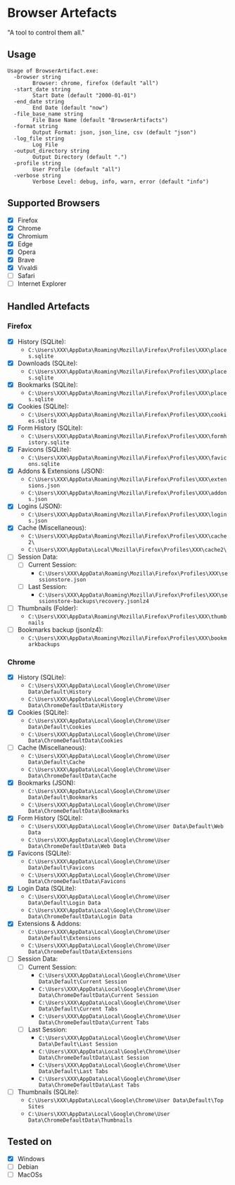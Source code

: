 # Browser Artefacts

"A tool to control them all."

## Usage

```
Usage of BrowserArtifact.exe:
  -browser string
        Browser: chrome, firefox (default "all")
  -start_date string
        Start Date (default "2000-01-01")
  -end_date string
        End Date (default "now")
  -file_base_name string
        File Base Name (default "BrowserArtifacts")
  -format string
        Output Format: json, json_line, csv (default "json")
  -log_file string
        Log File
  -output_directory string
        Output Directory (default ".")
  -profile string
        User Profile (default "all")
  -verbose string
        Verbose Level: debug, info, warn, error (default "info")
```

## Supported Browsers

- [x] Firefox
- [x] Chrome
- [x] Chromium
- [x] Edge
- [x] Opera
- [x] Brave
- [x] Vivaldi
- [ ] Safari
- [ ] Internet Explorer

## Handled Artefacts

### Firefox

- [x] History (SQLite): 
  - `C:\Users\XXX\AppData\Roaming\Mozilla\Firefox\Profiles\XXX\places.sqlite`
- [x] Downloads (SQLite):
  - `C:\Users\XXX\AppData\Roaming\Mozilla\Firefox\Profiles\XXX\places.sqlite`
- [x] Bookmarks (SQLite):
  - `C:\Users\XXX\AppData\Roaming\Mozilla\Firefox\Profiles\XXX\places.sqlite`
- [x] Cookies (SQLite): 
  - `C:\Users\XXX\AppData\Roaming\Mozilla\Firefox\Profiles\XXX\cookies.sqlite`
- [x] Form History (SQLite):
  - `C:\Users\XXX\AppData\Roaming\Mozilla\Firefox\Profiles\XXX\formhistory.sqlite`
- [x] Favicons (SQLite):
  - `C:\Users\XXX\AppData\Roaming\Mozilla\Firefox\Profiles\XXX\favicons.sqlite`
- [x] Addons & Extensions (JSON):
  - `C:\Users\XXX\AppData\Roaming\Mozilla\Firefox\Profiles\XXX\extensions.json`
  - `C:\Users\XXX\AppData\Roaming\Mozilla\Firefox\Profiles\XXX\addons.json`
- [x] Logins (JSON):
  - `C:\Users\XXX\AppData\Roaming\Mozilla\Firefox\Profiles\XXX\logins.json`
- [x] Cache (Miscellaneous):
  - `C:\Users\XXX\AppData\Roaming\Mozilla\Firefox\Profiles\XXX\cache2\`
  - `C:\Users\XXX\AppData\Local\Mozilla\Firefox\Profiles\XXX\cache2\`
- [ ] Session Data:
  - [ ] Current Session:
    - `C:\Users\XXX\AppData\Roaming\Mozilla\Firefox\Profiles\XXX\sessionstore.json`
  - [ ] Last Session:
    - `C:\Users\XXX\AppData\Roaming\Mozilla\Firefox\Profiles\XXX\sessionstore-backups\recovery.jsonlz4`
- [ ] Thumbnails (Folder):
  - `C:\Users\XXX\AppData\Roaming\Mozilla\Firefox\Profiles\XXX\thumbnails`
- [ ] Bookmarks backup (jsonlz4):
  - `C:\Users\XXX\AppData\Roaming\Mozilla\Firefox\Profiles\XXX\bookmarkbackups`

### Chrome

- [x] History (SQLite): 
  - `C:\Users\XXX\AppData\Local\Google\Chrome\User Data\Default\History`
  - `C:\Users\XXX\AppData\Local\Google\Chrome\User Data\ChromeDefaultData\History`
- [x] Cookies (SQLite): 
  - `C:\Users\XXX\AppData\Local\Google\Chrome\User Data\Default\Cookies`
  - `C:\Users\XXX\AppData\Local\Google\Chrome\User Data\ChromeDefaultData\Cookies`
- [ ] Cache (Miscellaneous):
  - `C:\Users\XXX\AppData\Local\Google\Chrome\User Data\Default\Cache`
  - `C:\Users\XXX\AppData\Local\Google\Chrome\User Data\ChromeDefaultData\Cache`
- [x] Bookmarks (JSON):
  - `C:\Users\XXX\AppData\Local\Google\Chrome\User Data\Default\Bookmarks`
  - `C:\Users\XXX\AppData\Local\Google\Chrome\User Data\ChromeDefaultData\Bookmarks`
- [x] Form History (SQLite):
  - `C:\Users\XXX\AppData\Local\Google\Chrome\User Data\Default\Web Data`
  - `C:\Users\XXX\AppData\Local\Google\Chrome\User Data\ChromeDefaultData\Web Data`
- [x] Favicons (SQLite):
  - `C:\Users\XXX\AppData\Local\Google\Chrome\User Data\Default\Favicons`
  - `C:\Users\XXX\AppData\Local\Google\Chrome\User Data\ChromeDefaultData\Favicons`
- [x] Login Data (SQLite):
  - `C:\Users\XXX\AppData\Local\Google\Chrome\User Data\Default\Login Data`
  - `C:\Users\XXX\AppData\Local\Google\Chrome\User Data\ChromeDefaultData\Login Data`
- [x] Extensions & Addons:
  - `C:\Users\XXX\AppData\Local\Google\Chrome\User Data\Default\Extensions`
  - `C:\Users\XXX\AppData\Local\Google\Chrome\User Data\ChromeDefaultData\Extensions`
- [ ] Session Data:
  - [ ] Current Session:
    - `C:\Users\XXX\AppData\Local\Google\Chrome\User Data\Default\Current Session`
    - `C:\Users\XXX\AppData\Local\Google\Chrome\User Data\ChromeDefaultData\Current Session`
    - `C:\Users\XXX\AppData\Local\Google\Chrome\User Data\Default\Current Tabs`
    - `C:\Users\XXX\AppData\Local\Google\Chrome\User Data\ChromeDefaultData\Current Tabs`
  - [ ] Last Session:
    - `C:\Users\XXX\AppData\Local\Google\Chrome\User Data\Default\Last Session`
    - `C:\Users\XXX\AppData\Local\Google\Chrome\User Data\ChromeDefaultData\Last Session`
    - `C:\Users\XXX\AppData\Local\Google\Chrome\User Data\Default\Last Tabs`
    - `C:\Users\XXX\AppData\Local\Google\Chrome\User Data\ChromeDefaultData\Last Tabs`
- [ ] Thumbnails (SQLite):
  - `C:\Users\XXX\AppData\Local\Google\Chrome\User Data\Default\Top Sites`
  - `C:\Users\XXX\AppData\Local\Google\Chrome\User Data\ChromeDefaultData\Thumbnails`

## Tested on

- [x] Windows
- [ ] Debian 
- [ ] MacOSs